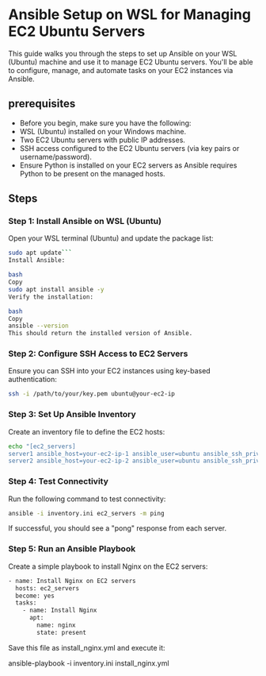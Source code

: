 # Ansible Setup on WSL for Managing EC2 Ubuntu Servers
This guide walks you through the steps to set up Ansible on your WSL (Ubuntu) machine and use it to manage EC2 Ubuntu servers. You'll be able to configure, manage, and automate tasks on your EC2 instances via Ansible.

## prerequisites
- Before you begin, make sure you have the following:
- WSL (Ubuntu) installed on your Windows machine.
- Two EC2 Ubuntu servers with public IP addresses.
- SSH access configured to the EC2 Ubuntu servers (via key pairs or username/password).
- Ensure Python is installed on your EC2 servers as Ansible requires Python to be present on the managed hosts.

## Steps
### Step 1: Install Ansible on WSL (Ubuntu)
Open your WSL terminal (Ubuntu) and update the package list:
```bash
sudo apt update```
Install Ansible:

bash
Copy
sudo apt install ansible -y
Verify the installation:

bash
Copy
ansible --version
This should return the installed version of Ansible.
```
### Step 2: Configure SSH Access to EC2 Servers
Ensure you can SSH into your EC2 instances using key-based authentication:
```bash
ssh -i /path/to/your/key.pem ubuntu@your-ec2-ip
```

### Step 3: Set Up Ansible Inventory
Create an inventory file to define the EC2 hosts:

```bash
echo "[ec2_servers]
server1 ansible_host=your-ec2-ip-1 ansible_user=ubuntu ansible_ssh_private_key_file=/path/to/your/key.pem
server2 ansible_host=your-ec2-ip-2 ansible_user=ubuntu ansible_ssh_private_key_file=/path/to/your/key.pem" > inventory.ini
```

### Step 4: Test Connectivity
Run the following command to test connectivity:

```bash
ansible -i inventory.ini ec2_servers -m ping
```

If successful, you should see a "pong" response from each server.

### Step 5: Run an Ansible Playbook
Create a simple playbook to install Nginx on the EC2 servers:

```bash
- name: Install Nginx on EC2 servers
  hosts: ec2_servers
  become: yes
  tasks:
    - name: Install Nginx
      apt:
        name: nginx
        state: present
```
Save this file as install_nginx.yml and execute it:

ansible-playbook -i inventory.ini install_nginx.yml
